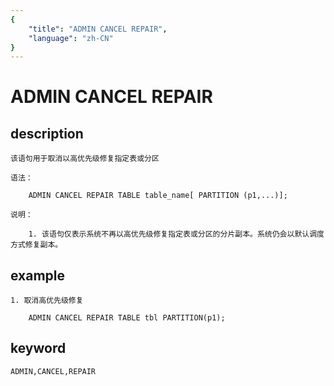 ```yaml
---
{
    "title": "ADMIN CANCEL REPAIR",
    "language": "zh-CN"
}
---
```


<!-- 
Licensed to the Apache Software Foundation (ASF) under one
or more contributor license agreements.  See the NOTICE file
distributed with this work for additional information
regarding copyright ownership.  The ASF licenses this file
to you under the Apache License, Version 2.0 (the
"License"); you may not use this file except in compliance
with the License.  You may obtain a copy of the License at

  http://www.apache.org/licenses/LICENSE-2.0

Unless required by applicable law or agreed to in writing,
software distributed under the License is distributed on an
"AS IS" BASIS, WITHOUT WARRANTIES OR CONDITIONS OF ANY
KIND, either express or implied.  See the License for the
specific language governing permissions and limitations
under the License.
-->

# ADMIN CANCEL REPAIR
## description

    该语句用于取消以高优先级修复指定表或分区

    语法：

        ADMIN CANCEL REPAIR TABLE table_name[ PARTITION (p1,...)];

    说明：

        1. 该语句仅表示系统不再以高优先级修复指定表或分区的分片副本。系统仍会以默认调度方式修复副本。
        
## example

    1. 取消高优先级修复

        ADMIN CANCEL REPAIR TABLE tbl PARTITION(p1);

## keyword
    ADMIN,CANCEL,REPAIR

